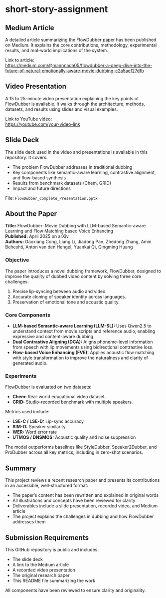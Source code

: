 # short-story-assignment

## Medium Article

A detailed article summarizing the FlowDubber paper has been published on Medium. It explains the core contributions, methodology, experimental results, and real-world implications of the system.

Link to article:  
https://medium.com/@mannnada05/flowdubber-a-deep-dive-into-the-future-of-natural-emotionally-aware-movie-dubbing-c2a5aef27dfb

## Video Presentation

A 15 to 25-minute video presentation explaining the key points of FlowDubber is available. It walks through the architecture, methods, datasets, and results using slides and visual examples.

Link to YouTube video:  
https://youtube.com/your-video-link

## Slide Deck

The slide deck used in the video and presentations is available in this repository. It covers:
- The problem FlowDubber addresses in traditional dubbing
- Key components like semantic-aware learning, contrastive alignment, and flow-based synthesis
- Results from benchmark datasets (Chem, GRID)
- Impact and future directions

File: `FlowDubber_Complete_Presentation.pptx`

## About the Paper

**Title:** FlowDubber: Movie Dubbing with LLM-based Semantic-aware Learning and Flow Matching based Voice Enhancing  
**Published:** April 2025 on arXiv  
**Authors:** Gaoxiang Cong, Liang Li, Jiadong Pan, Zhedong Zhang, Amin Beheshti, Anton van den Hengel, Yuankai Qi, Qingming Huang  

### Objective
The paper introduces a novel dubbing framework, FlowDubber, designed to improve the quality of dubbed video content by solving three core challenges:
1. Precise lip-syncing between audio and video.
2. Accurate cloning of speaker identity across languages.
3. Preservation of emotional tone and acoustic quality.

### Core Components
- **LLM-based Semantic-aware Learning (LLM-SL):** Uses Qwen2.5 to understand context from movie scripts and reference audio, enabling expressive and content-aware dubbing.
- **Dual Contrastive Aligning (DCA):** Aligns phoneme-level information from speech with lip movements using bidirectional contrastive loss.
- **Flow-based Voice Enhancing (FVE):** Applies acoustic flow matching with style transformation to improve the naturalness and clarity of generated audio.

### Experiments
FlowDubber is evaluated on two datasets:
- **Chem:** Real-world educational video dataset.
- **GRID:** Studio-recorded benchmark with multiple speakers.

Metrics used include:
- **LSE-C / LSE-D:** Lip-sync accuracy
- **SIM-O:** Speaker similarity
- **WER:** Word error rate
- **UTMOS / DNSMOS:** Acoustic quality and noise suppression

The model outperforms baselines like StyleDubber, Speaker2Dubber, and ProDubber across all key metrics, including in zero-shot scenarios.

## Summary

This project reviews a recent research paper and presents its contributions in an accessible, well-structured format:
- The paper’s content has been rewritten and explained in original words
- All illustrations and concepts have been reviewed for clarity
- Deliverables include a slide presentation, recorded video, and Medium article
- The project explains the challenges in dubbing and how FlowDubber addresses them

## Submission Requirements

This GitHub repository is public and includes:
- The slide deck
- A link to the Medium article
- A recorded video presentation
- The original research paper
- This README file summarizing the work

All components have been reviewed to ensure clarity and originality.
